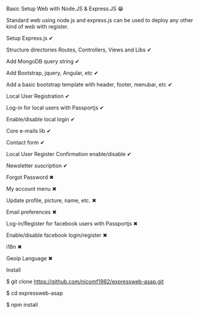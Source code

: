 Basic Setup Web with Node.JS & Express.JS 😁

Standard web using node.js and express.js can be used to deploy any other kind of web with register.

Setup Express.js ✔

Structure directories Routes, Controllers, Views and Libs ✔

Add MongoDB query string ✔

Add Bootstrap, jquery, Angular, etc ✔

Add a basic bootstrap template with header, footer, menubar, etc ✔

Local User Registration ✔

Log-in for local users with Passportjs ✔

Enable/disable local login ✔

Core e-mails lib ✔

Contact form ✔

Local User Register Confirmation enable/disable ✔

Newsletter suscription ✔

Forgot Password ✖

My account menu ✖

Update profile, picture, name, etc. ✖

Email preferences ✖

Log-in/Register for facebook users with Passportjs ✖

Enable/disable facebook login/register ✖

i18n ✖

Geoip Language ✖

Install


$ git clone https://github.com/nicomf1982/expressweb-asap.git

$ cd expressweb-asap

$ npm install
